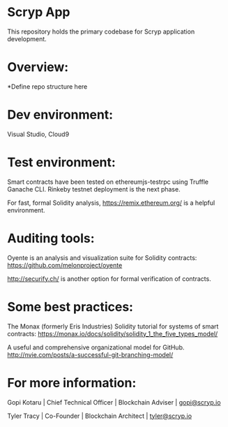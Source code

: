 # Scryp App

This repository holds the primary codebase for Scryp application development.

# Overview:

*Define repo structure here

# Dev environment:

Visual Studio, Cloud9

# Test environment:

Smart contracts have been tested on ethereumjs-testrpc using
Truffle Ganache CLI. Rinkeby testnet deployment is the
next phase.
    
For fast, formal Solidity analysis, https://remix.ethereum.org/ is
a helpful environment.
    
# Auditing tools:

Oyente is an analysis and visualization suite for Solidity contracts:
https://github.com/melonproject/oyente

http://securify.ch/ is another option for formal verification of contracts.
    
# Some best practices:

The Monax (formerly Eris Industries) Solidity tutorial
for systems of smart contracts:
https://monax.io/docs/solidity/solidity_1_the_five_types_model/
    
A useful and comprehensive organizational model for GitHub.
http://nvie.com/posts/a-successful-git-branching-model/
    

# For more information:

Gopi Kotaru | Chief Technical Officer | Blockchain Adviser | gopi@scryp.io

Tyler Tracy | Co-Founder | Blockchain Architect | tyler@scryp.io
